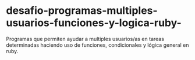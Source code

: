 # desafio-programas-multiples-usuarios-funciones-y-logica-ruby-
Programas que permiten ayudar a multiples usuarios/as en tareas determinadas haciendo uso de funciones, condicionales y lógica general en ruby.
